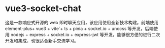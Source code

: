 # vue3-socket-chat
这是一款响应式开源的 web 即时聊天应用，该应用使用全新技术构建，前端使用element-plus+ vue3 + vite`+ ts + pinia + socket.io + unocss 等开发，后端使用 nodejs + express + socket.io + express-jwt 等开发，能够很方便的进行二次开发和集成，也很适合新手交流学习。
